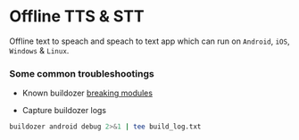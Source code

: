# Offline TTS & STT
Offline text to speach and speach to text app which can run on `Android`, `iOS`, `Windows` & `Linux`.

### Some common troubleshootings

- Known buildozer [breaking modules](https://github.com/kivy/python-for-android/blob/develop/ci/constants.py)

- Capture buildozer logs
```bash
buildozer android debug 2>&1 | tee build_log.txt
```

